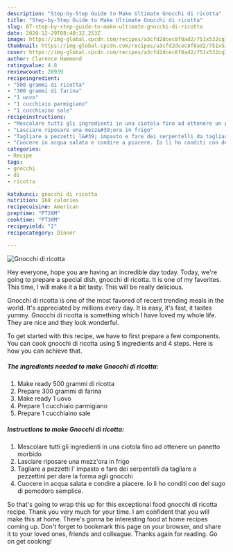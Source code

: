 ```yaml
---
description: "Step-by-Step Guide to Make Ultimate Gnocchi di ricotta"
title: "Step-by-Step Guide to Make Ultimate Gnocchi di ricotta"
slug: 87-step-by-step-guide-to-make-ultimate-gnocchi-di-ricotta
date: 2020-12-29T08:40:32.253Z
image: https://img-global.cpcdn.com/recipes/a3cfd2dcec8f8ad2/751x532cq70/gnocchi-di-ricotta-recipe-main-photo.jpg
thumbnail: https://img-global.cpcdn.com/recipes/a3cfd2dcec8f8ad2/751x532cq70/gnocchi-di-ricotta-recipe-main-photo.jpg
cover: https://img-global.cpcdn.com/recipes/a3cfd2dcec8f8ad2/751x532cq70/gnocchi-di-ricotta-recipe-main-photo.jpg
author: Clarence Hammond
ratingvalue: 4.8
reviewcount: 28939
recipeingredient:
- "500 grammi di ricotta"
- "300 grammi di farina"
- "1 uovo"
- "1 cucchiaio parmigiano"
- "1 cucchiaino sale"
recipeinstructions:
- "Mescolare tutti gli ingredienti in una ciotola fino ad ottenere un panetto morbido"
- "Lasciare riposare una mezz&#39;ora in frigo"
- "Tagliare a pezzetti l&#39; impasto e fare dei serpentelli da tagliare a pezzettini per dare la forma agli gnocchi"
- "Cuocere in acqua salata e condire a piacere. Io li ho conditi con del sugo di pomodoro semplice."
categories:
- Recipe
tags:
- gnocchi
- di
- ricotta

katakunci: gnocchi di ricotta 
nutrition: 168 calories
recipecuisine: American
preptime: "PT28M"
cooktime: "PT30M"
recipeyield: "2"
recipecategory: Dinner

---
```



![Gnocchi di ricotta](https://img-global.cpcdn.com/recipes/a3cfd2dcec8f8ad2/751x532cq70/gnocchi-di-ricotta-recipe-main-photo.jpg)

Hey everyone, hope you are having an incredible day today. Today, we're going to prepare a special dish, gnocchi di ricotta. It is one of my favorites. This time, I will make it a bit tasty. This will be really delicious.

Gnocchi di ricotta is one of the most favored of recent trending meals in the world. It's appreciated by millions every day. It is easy, it's fast, it tastes yummy. Gnocchi di ricotta is something which I have loved my whole life. They are nice and they look wonderful.




To get started with this recipe, we have to first prepare a few components. You can cook gnocchi di ricotta using 5 ingredients and 4 steps. Here is how you can achieve that.

<!--inarticleads1-->

##### The ingredients needed to make Gnocchi di ricotta:

1. Make ready 500 grammi di ricotta
1. Prepare 300 grammi di farina
1. Make ready 1 uovo
1. Prepare 1 cucchiaio parmigiano
1. Prepare 1 cucchiaino sale




<!--inarticleads2-->

##### Instructions to make Gnocchi di ricotta:

1. Mescolare tutti gli ingredienti in una ciotola fino ad ottenere un panetto morbido
1. Lasciare riposare una mezz&#39;ora in frigo
1. Tagliare a pezzetti l&#39; impasto e fare dei serpentelli da tagliare a pezzettini per dare la forma agli gnocchi
1. Cuocere in acqua salata e condire a piacere. Io li ho conditi con del sugo di pomodoro semplice.




So that's going to wrap this up for this exceptional food gnocchi di ricotta recipe. Thank you very much for your time. I am confident that you will make this at home. There's gonna be interesting food at home recipes coming up. Don't forget to bookmark this page on your browser, and share it to your loved ones, friends and colleague. Thanks again for reading. Go on get cooking!
